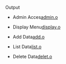 Output

* Admin Acces[admin.o](https://drive.google.com/file/d/1sNAyqBMwmFIPbMpMWIHZUYhj9OfJf4TF/view?usp=sharing)

* Display Menu[display.o](https://drive.google.com/file/d/1yFqEwxvekunLy0NpKPFQ3l659ACOTiAP/view?usp=sharing)

* Add Data[add.o](https://drive.google.com/file/d/1p7wvtLmwmjIHpMVNYun0uqaOmbPfUrPb/view?usp=sharing)

* List Data[list.o](https://drive.google.com/file/d/12i1yDlURKAmJwZNhkyNyfxs8oTVcjkPS/view?usp=sharing)

* Delete Data[delet.o](https://drive.google.com/file/d/1aHXsCsepoUnQFyIXNJZ6KOJNplISZY9f/view?usp=sharing)

